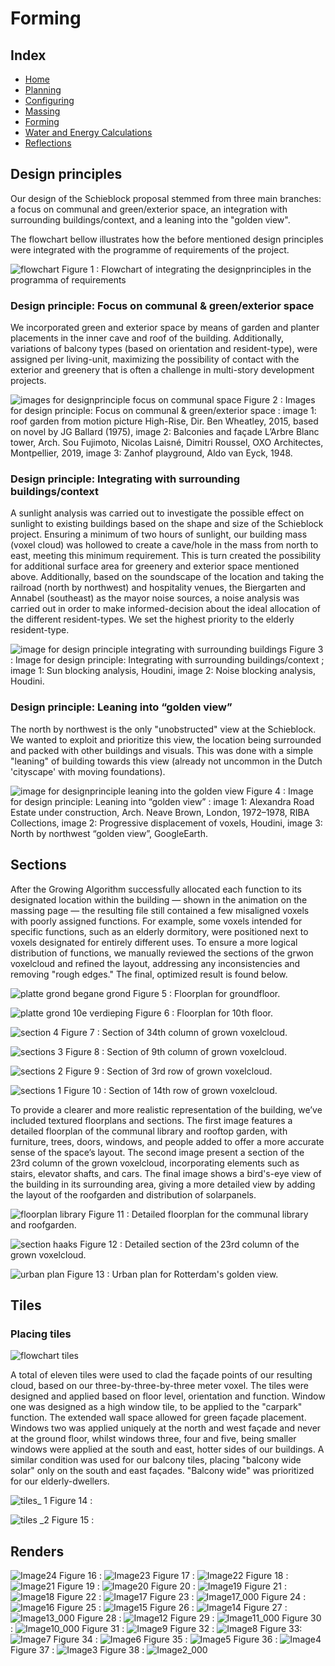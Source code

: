 # Forming

## Index
- [Home](https://jeroentudelft.github.io/)
- [Planning](https://jeroentudelft.github.io/webpages/planning)
- [Configuring](https://jeroentudelft.github.io/webpages/configuring)
- [Massing](https://jeroentudelft.github.io/webpages/massing)
- [Forming](https://jeroentudelft.github.io/webpages/forming)
- [Water and Energy Calculations](https://jeroentudelft.github.io/webpages/waterandenergycalculations)
- [Reflections](https://jeroentudelft.github.io/webpages/reflections)

  
## Design principles

Our design of the Schieblock proposal stemmed from three main branches: a focus on communal and green/exterior space, an integration with surrounding buildings/context, and a leaning into the "golden view". 

The flowchart bellow illustrates how the before mentioned design principles were integrated with the programme of requirements of the project. 

![flowchart](https://github.com/user-attachments/assets/908962b3-a9b8-4a35-9ad7-d8aaa0292659)
Figure 1 : Flowchart of integrating the designprinciples in the programma of requirements


### Design principle: Focus on communal & green/exterior space
We incorporated green and exterior space by means of garden and planter placements in the inner cave and roof of the building. Additionally, variations of balcony types (based on orientation and resident-type), were assigned per living-unit, maximizing the possibility of contact with the exterior and greenery that is often a challenge in multi-story development projects.

![images for designprinciple focus on communal space](https://github.com/user-attachments/assets/0307614c-fbc4-4673-a5a0-273a1a96ef24)
Figure 2 : Images for design principle: Focus on communal & green/exterior space : image 1: roof garden from motion picture High-Rise, Dir. Ben Wheatley, 2015, based on novel by JG Ballard (1975), image 2: Balconies and façade L’Arbre Blanc tower, Arch. Sou Fujimoto, Nicolas Laisné, Dimitri Roussel, OXO Architectes, Montpellier, 2019, image 3: Zanhof playground, Aldo van Eyck, 1948.

### Design principle: Integrating with surrounding buildings/context
A sunlight analysis was carried out to investigate the possible effect on sunlight to existing buildings based on the shape and size of the Schieblock project.  Ensuring a minimum of two hours of sunlight, our building mass (voxel cloud) was hollowed to create a cave/hole in the mass from north to east, meeting this minimum requirement. This is turn created the possibility for additional surface area for greenery and exterior space mentioned above. 
Additionally, based on the soundscape of the location and taking the railroad (north by northwest) and hospitality venues, the Biergarten and Annabel (southeast) as the mayor noise sources, a noise analysis was carried out in order to make informed-decision about the ideal allocation of the different resident-types. We set the highest priority to the elderly resident-type.

![image for design principle integrating with surrounding buildings](https://github.com/user-attachments/assets/b91bb4e8-7d01-4a8e-ad4d-cc60bef141c3)
Figure 3 : Image for design principle: Integrating with surrounding buildings/context ; image 1: Sun blocking analysis, Houdini, image 2: Noise blocking analysis, Houdini.

### Design principle: Leaning into “golden view”
The north by northwest is the only "unobstructed" view at the Schieblock.  We wanted to exploit and  prioritize this view, the location being surrounded and packed with other buildings and visuals. This was done with a simple "leaning" of building towards this view (already not uncommon in the Dutch 'cityscape' with moving foundations).

![image for designprinciple leaning into the golden view](https://github.com/user-attachments/assets/1376f46a-d6e0-49f5-942a-f6e043183f95)
Figure 4 : Image for design principle: Leaning into “golden view” : image 1: Alexandra Road Estate under construction, Arch. Neave Brown, London, 1972–1978, RIBA Collections, image 2: Progressive displacement of voxels, Houdini, image 3: North by northwest “golden view”, GoogleEarth.



## Sections
After the Growing Algorithm successfully allocated each function to its designated location within the building — shown in the animation on the massing page — the resulting file still contained a few misaligned voxels with poorly assigned functions. For example, some voxels intended for specific functions, such as an elderly dormitory, were positioned next to voxels designated for entirely different uses. To ensure a more logical distribution of functions, we manually reviewed the sections of the grwon voxelcloud and refined the layout, addressing any inconsistencies and removing "rough edges." The final, optimized result is found below.

![platte grond begane grond](https://github.com/user-attachments/assets/8d9b775e-fed7-478d-b8fb-e11d6f0d11f9)
Figure 5 : Floorplan for groundfloor.



![platte grond 10e verdieping](https://github.com/user-attachments/assets/0733144e-2aae-440e-a7a7-e2b80e8bee88)
Figure 6 : Floorplan for 10th floor.



![section 4](https://github.com/user-attachments/assets/0fefef49-78de-488b-83c4-5bdabeb11047)
Figure 7 : Section of 34th column of grown voxelcloud.



![sections 3](https://github.com/user-attachments/assets/1835cf9e-830d-4580-9301-652763f42dbe)
Figure 8 : Section of 9th column of grown voxelcloud.



![sections 2](https://github.com/user-attachments/assets/108479f3-1dfd-42a1-a62d-1966b761f533)
Figure 9 : Section of 3rd row of grown voxelcloud.



![sections 1](https://github.com/user-attachments/assets/4fb11de2-5458-4aad-b22a-3049ddfb8f74)
Figure 10 : Section of 14th row of grown voxelcloud.



To provide a clearer and more realistic representation of the building, we’ve included textured floorplans and sections. The first image features a detailed floorplan of the communal library and rooftop garden, with furniture, trees, doors, windows, and people added to offer a more accurate sense of the space’s layout. The second image present a section of the 23rd column of the grown voxelcloud, incorporating elements such as stairs, elevator shafts, and cars. The final image shows a bird's-eye view of the building in its surrounding area, giving a more detailed view by adding the layout of the roofgarden and distribution of solarpanels.
 
![floorplan library](https://github.com/user-attachments/assets/0dfe2269-1fa4-4f7f-824c-7968f57d25eb)
Figure 11 : Detailed floorplan for the communal library and roofgarden.



![section haaks](https://github.com/user-attachments/assets/3d635766-6e0b-42f9-93ff-556d08e98ada)
Figure 12 : Detailed section of the 23rd column of the grown voxelcloud.



![urban plan](https://github.com/user-attachments/assets/9248ab5b-8794-40e1-859d-0a11da572201)
Figure 13 : Urban plan for Rotterdam's golden view.




## Tiles

### Placing tiles

![flowchart tiles](https://github.com/user-attachments/assets/2ee77c43-b804-4685-9337-ea6f26f4e858)


A total of eleven tiles were used to clad the façade points of our resulting cloud, based on our three-by-three-by-three meter voxel.  The tiles were designed and applied based on floor level, orientation and function. Window one was designed as a high window tile, to be applied to the "carpark" function. The extended wall space allowed for green façade placement. Windows two was applied uniquely at the north and west façade and never at the ground floor, whilst windows three, four and five, being smaller windows were applied at the south and east, hotter sides of our buildings. A similar condition was used for our balcony tiles, placing "balcony wide solar" only on the south and east façades. "Balcony wide" was prioritized for our elderly-dwellers.



![tiles_ 1](https://github.com/user-attachments/assets/520d6c22-e4c8-4ab3-9396-b5244f0830b0)
Figure 14 :


![tiles _2](https://github.com/user-attachments/assets/d2307c74-52d2-4fec-b69f-db744cefa73b)
Figure 15 :


## Renders

![Image24](https://github.com/user-attachments/assets/1f2d84db-c52a-48b1-8989-0b05949a4674)
Figure 16 :
![Image23](https://github.com/user-attachments/assets/66d1ace8-f54c-4d61-953e-e9564a87a9d7)
Figure 17 :
![Image22](https://github.com/user-attachments/assets/3cb7a55d-8528-4bf5-b4f0-7426e22e11d6)
Figure 18 :
![Image21](https://github.com/user-attachments/assets/0fb9c06a-6b3c-43e8-bab6-7ea04d7b1001)
Figure 19 :
![Image20](https://github.com/user-attachments/assets/9f756f2c-f682-4a8e-b5d5-d84885a2bec6)
Figure 20 :
![Image19](https://github.com/user-attachments/assets/a86ba83e-b1d5-43b4-b02b-40cc019b9557)
Figure 21 :
![Image18](https://github.com/user-attachments/assets/6c3d6bea-f141-4660-a274-d4cee573575e)
Figure 22 :
![Image17](https://github.com/user-attachments/assets/37aacfe7-2940-4dea-9358-2e11c75b49ef)
Figure 23 :
![Image17_000](https://github.com/user-attachments/assets/926f8642-d9d5-47bc-a024-4c1fe6afbbfa)
Figure 24 :
![Image16](https://github.com/user-attachments/assets/5d5a2a29-c111-4d69-a091-7b99339bf108)
Figure 25 :
![Image15](https://github.com/user-attachments/assets/ee8fa5e7-cb3c-48a8-a05f-cff664ea5df2)
Figure 26 :
![Image14](https://github.com/user-attachments/assets/bc27d335-4f32-48a9-b4e4-064d5b7440f0)
Figure 27 :
![Image13_000](https://github.com/user-attachments/assets/391b3969-4774-4b6e-b144-86d3bd745449)
Figure 28 :
![Image12](https://github.com/user-attachments/assets/e505251c-556d-47d4-b17b-53bb00a5c01b)
Figure 29 :
![Image11_000](https://github.com/user-attachments/assets/ed0068ec-de68-4876-b5f0-facb954443d8)
Figure 30 :
![Image10_000](https://github.com/user-attachments/assets/147cd822-9fe2-4e0e-9898-2d02fffde324)
Figure 31 :
![Image9](https://github.com/user-attachments/assets/e6b63dc9-c52d-4d35-83fa-34e73c798f6e)
Figure 32 :
![Image8](https://github.com/user-attachments/assets/7fe9b060-81fa-4fd0-940b-76fb96ad380e)
Figure 33:
![Image7](https://github.com/user-attachments/assets/be16e219-cc4e-4490-a89b-7f1066570aba)
Figure 34 :
![Image6](https://github.com/user-attachments/assets/4d33f5ee-403d-4163-bef1-22226dd061d6)
Figure 35 :
![Image5](https://github.com/user-attachments/assets/51197162-3a14-46ca-846b-ea660518db3b)
Figure 36 :
![Image4](https://github.com/user-attachments/assets/8fe6564b-7056-4b3c-9bc3-b0b90c648321)
Figure 37 :
![Image3](https://github.com/user-attachments/assets/1fbd5eed-a8d7-49ac-a390-e9f7c517d624)
Figure 38 :
![Image2_000](https://github.com/user-attachments/assets/95813a84-3a28-49a3-8dfd-b99b62f2368e)






